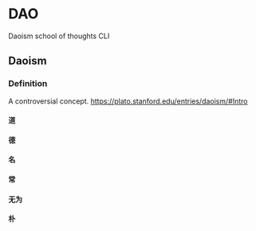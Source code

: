 # DAO

Daoism school of thoughts CLI

## Daoism

### Definition

A controversial concept. <https://plato.stanford.edu/entries/daoism/#Intro>

#### 道

#### 德

#### 名

#### 常

#### 无为

#### 朴
